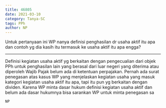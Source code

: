 ```yaml
---
title: 46805
date: 2021-03-10
category: Tanya-SC
tags: PPh
author: NP
---
```


Untuk pertanyaan ini WP nanya definisi penghasilan dr usaha aktif itu apa dan contoh yg dia kasih itu termasuk ke usaha aktif itu apa engga?

---

Definisi kegiatan usaha aktif yg berkaitan dengan pengecualian dari objek PPh untuk penghasilan lain yang berasal dari luar negeri yang diterima atau diperoleh Wajib Pajak belum ada di ketentuan perpajakan. Pernah ada surat penegasan atas kasus WP yang menjelaskan kegiatan usaha yang masuk kategori kegiatan usaha aktif itu apa, tapi itu pun yg berkaitan dengan dividen. Karena WP minta dasar hukum definisi kegiatan usaha aktif dan belum ada dasar hukumnya bisa sarankan WP untuk minta penegasan sa

`NP`
